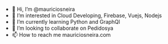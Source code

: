 - 👋 Hi, I’m @mauriciosneira
- 👀 I’m interested in Cloud Developing, Firebase, Vuejs, Nodejs
- 🌱 I’m currently learning Python and GraphQl
- 💞️ I’m looking to collaborate on Pedidosya
- 📫 How to reach me mauriciosneira.com

<!---
mauriciosneira/mauriciosneira is a ✨ special ✨ repository because its `README.md` (this file) appears on your GitHub profile.
You can click the Preview link to take a look at your changes.
--->

